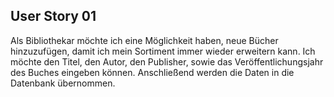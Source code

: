 ## User Story 01

Als Bibliothekar möchte ich eine Möglichkeit haben, neue Bücher hinzuzufügen, damit ich mein Sortiment immer wieder erweitern kann.
Ich möchte den Titel, den Autor, den Publisher, sowie das Veröffentlichungsjahr des Buches eingeben können.
Anschließend werden die Daten in die Datenbank übernommen.
